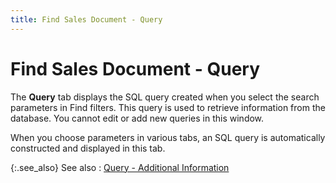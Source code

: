 ```yaml
---
title: Find Sales Document - Query
---
```


# Find Sales Document - Query


The **Query** tab displays the SQL  query created when you select the search parameters in Find filters. This  query is used to retrieve information from the database. You cannot edit  or add new queries in this window.


When you choose parameters in various tabs, an SQL query is automatically  constructed and displayed in this tab.


{:.see_also}
See also
: [Query  - Additional Information]({{site.wwe_chm}}/advanced-options/find-function/query_wwe_find_filter.html)
